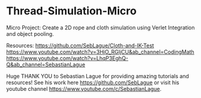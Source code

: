 # Thread-Simulation-Micro
Micro Project: Create a 2D rope and cloth simulation using Verlet Integration and object pooling.

Resources:
https://github.com/SebLague/Cloth-and-IK-Test
https://www.youtube.com/watch?v=3HjO_RGIjCU&ab_channel=CodingMath
https://www.youtube.com/watch?v=LhqP3EghQ-Q&ab_channel=SebastianLague


Huge THANK YOU to Sebastian Lague for providing amazing tutorials and resources! See his work here https://github.com/SebLague or visit his youtube channel https://www.youtube.com/c/SebastianLague.
